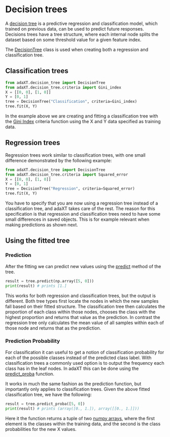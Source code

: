 # Decision trees
A [decision tree](https://en.wikipedia.org/wiki/Decision_tree) is a predictive regression and classification model, which trained on previous data, can be used to predict future responses. Decisions trees have a tree structure, where each internal node splits the dataset based on some threshold value for a given feature index.

The [DecisionTree](../tree/DecisionTree.md) class is used when creating both a regression and classification tree.

## Classification trees
```py
from adaXT.decision_tree import DecisionTree
from adaXT.decision_tree.criteria import Gini_index
X = [[0, 0], [1, 0]]
Y = [0, 1]
tree = DecisionTree("Classification", criteria=Gini_index)
tree.fit(X, Y)
```
In the example above we are creating and fitting a classification
tree with the [Gini Index](../criteria/criteria.md#adaXT.decision_tree.criteria.Gini_index) criteria function using the X and Y data specified as training data.

## Regression trees
Regression trees work similar to classification trees, with one small difference demonstrated by the following example:
```py
from adaXT.decision_tree import DecisionTree
from adaXT.decision_tree.criteria import Squared_error
X = [[0, 0], [1, 0]]
Y = [0, 1]
tree = DecisionTree("Regression", criteria=Squared_error)
tree.fit(X, Y)
```
You have to specify that you are now using a regression tree instead of a classification tree, and adaXT takes care of the rest. The reason for this specification is that regression and classification trees need to have some small differences in saved objects. This is for example relevant when making predictions as shown next.

## Using the fitted tree

### Prediction
After the fitting we can predict new values using the [predict](../tree/DecisionTree.md#adaXT.decision_tree.DecisionTree.DecisionTree.predict) method of the tree.
```py
result = tree.predict(np.array([5, 0]))
print(result) # prints [1.]
```
This works for both regression and classification trees, but the output is different. Both tree types first locate the nodes in which the new samples fall based on their fitted structure. The classification tree then calculates the proportion of each class within those nodes, chooses the class with the highest proportion and returns that value as the prediction. In contrast the regression tree only calculates the mean value of all samples within each of those node and returns that as the prediction.

### Prediction Probability
For classification it can useful to get a notion of classification probability for each of the possible classes instead of the predicted class label. With classification trees a commonly used option is to output the frequency each class has in the leaf nodes. In adaXT this can be done using the [predict_proba](../tree/DecisionTree.md#adaXT.decision_tree.DecisionTree.DecisionTree.predict_proba) function.

It works in much the same fashion as the prediction function, but importantly only applies to classification trees. Given the above fitted classification tree, we have the following:
```py
result = tree.predict_proba([5, 0])
print(result) # prints (array([0., 1.]), array([[0., 1.]]))
```
Here it the function returns a tuple of two [numpy arrays](https://numpy.org/doc/stable/reference/generated/numpy.array.html), where the first element is the classes within the training data, and the second is the class probabilities for the new X values.
